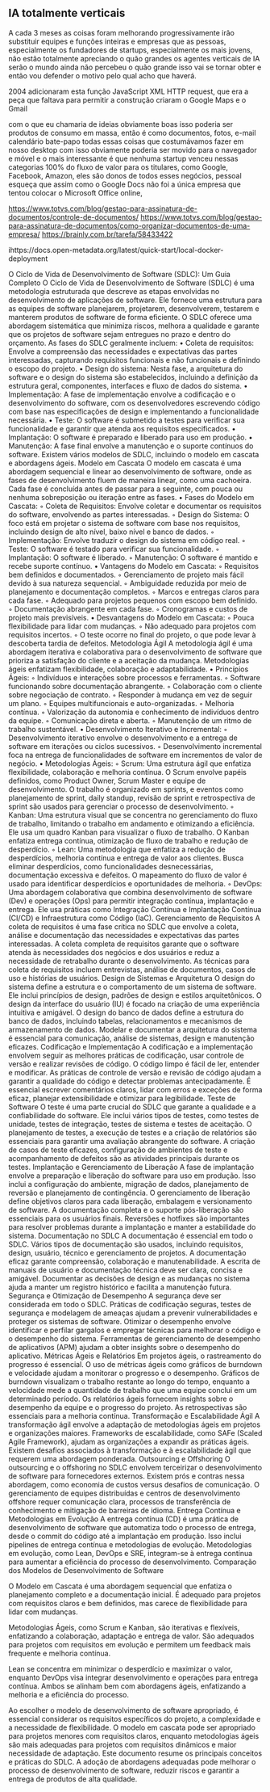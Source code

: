 ## IA totalmente verticais
A cada 3 meses as coisas foram melhorando progressivamente irão substituir equipes e funções inteiras e empresas que as pessoas, especialmente os fundadores de startups, especialmente os mais jovens, não estão totalmente
apreciando o quão grandes os agentes verticais de IA serão o mundo ainda não percebeu o quão grande isso vai se tornar obter e então vou defender o motivo pelo qual acho que haverá.

2004 adicionaram esta função JavaScript XML HTTP request, que era a peça que faltava para permitir a construção
criaram o Google Maps e o Gmail 

com o que eu chamaria de ideias obviamente boas
isso poderia ser produtos de consumo em massa, então é como documentos, fotos, e-mail
calendário bate-papo todas essas coisas que costumávamos fazer em nosso desktop com isso obviamente poderia ser movido para o navegador e móvel e o mais interessante é que nenhuma startup venceu nessas categorias
100% do fluxo de valor para os titulares, como Google, Facebook, Amazon, eles são donos de todos esses negócios, pessoal
esqueça que assim como o Google Docs não foi a única empresa que tentou colocar o Microsoft Office online, 



https://www.totvs.com/blog/gestao-para-assinatura-de-documentos/controle-de-documentos/
https://www.totvs.com/blog/gestao-para-assinatura-de-documentos/como-organizar-documentos-de-uma-empresa/
https://brainly.com.br/tarefa/58433422


ihttps://docs.open-metadata.org/latest/quick-start/local-docker-deployment




O Ciclo de Vida de Desenvolvimento de Software (SDLC): Um Guia Completo
O Ciclo de Vida de Desenvolvimento de Software (SDLC) é uma metodologia estruturada que descreve as etapas envolvidas no desenvolvimento de aplicações de software. Ele fornece uma estrutura para as equipes de software planejarem, projetarem, desenvolverem, testarem e manterem produtos de software de forma eficiente. O SDLC oferece uma abordagem sistemática que minimiza riscos, melhora a qualidade e garante que os projetos de software sejam entregues no prazo e dentro do orçamento. As fases do SDLC geralmente incluem:
•
Coleta de requisitos: Envolve a compreensão das necessidades e expectativas das partes interessadas, capturando requisitos funcionais e não funcionais e definindo o escopo do projeto.
•
Design do sistema: Nesta fase, a arquitetura do software e o design do sistema são estabelecidos, incluindo a definição da estrutura geral, componentes, interfaces e fluxo de dados do sistema.
•
Implementação: A fase de implementação envolve a codificação e o desenvolvimento do software, com os desenvolvedores escrevendo código com base nas especificações de design e implementando a funcionalidade necessária.
•
Teste: O software é submetido a testes para verificar sua funcionalidade e garantir que atenda aos requisitos especificados.
•
Implantação: O software é preparado e liberado para uso em produção.
•
Manutenção: A fase final envolve a manutenção e o suporte contínuos do software.
Existem vários modelos de SDLC, incluindo o modelo em cascata e abordagens ágeis.
Modelo em Cascata
O modelo em cascata é uma abordagem sequencial e linear ao desenvolvimento de software, onde as fases de desenvolvimento fluem de maneira linear, como uma cachoeira. Cada fase é concluída antes de passar para a seguinte, com pouca ou nenhuma sobreposição ou iteração entre as fases.
•
Fases do Modelo em Cascata:
◦
Coleta de Requisitos: Envolve coletar e documentar os requisitos do software, envolvendo as partes interessadas.
◦
Design do Sistema: O foco está em projetar o sistema de software com base nos requisitos, incluindo design de alto nível, baixo nível e banco de dados.
◦
Implementação: Envolve traduzir o design do sistema em código real.
◦
Teste: O software é testado para verificar sua funcionalidade.
◦
Implantação: O software é liberado.
◦
Manutenção: O software é mantido e recebe suporte contínuo.
•
Vantagens do Modelo em Cascata:
◦
Requisitos bem definidos e documentados.
◦
Gerenciamento de projeto mais fácil devido à sua natureza sequencial.
◦
Ambiguidade reduzida por meio de planejamento e documentação completos.
◦
Marcos e entregas claros para cada fase.
◦
Adequado para projetos pequenos com escopo bem definido.
◦
Documentação abrangente em cada fase.
◦
Cronogramas e custos de projeto mais previsíveis.
•
Desvantagens do Modelo em Cascata:
◦
Pouca flexibilidade para lidar com mudanças.
◦
Não adequado para projetos com requisitos incertos.
◦
O teste ocorre no final do projeto, o que pode levar à descoberta tardia de defeitos.
Metodologia Ágil
A metodologia ágil é uma abordagem iterativa e colaborativa para o desenvolvimento de software que prioriza a satisfação do cliente e a aceitação da mudança. Metodologias ágeis enfatizam flexibilidade, colaboração e adaptabilidade.
•
Princípios Ágeis:
◦
Indivíduos e interações sobre processos e ferramentas.
◦
Software funcionando sobre documentação abrangente.
◦
Colaboração com o cliente sobre negociação de contrato.
◦
Responder à mudança em vez de seguir um plano.
◦
Equipes multifuncionais e auto-organizadas.
◦
Melhoria contínua.
◦
Valorização da autonomia e conhecimento de indivíduos dentro da equipe.
◦
Comunicação direta e aberta.
◦
Manutenção de um ritmo de trabalho sustentável.
•
Desenvolvimento Iterativo e Incremental:
◦
Desenvolvimento iterativo envolve o desenvolvimento e a entrega de software em iterações ou ciclos sucessivos.
◦
Desenvolvimento incremental foca na entrega de funcionalidades de software em incrementos de valor de negócio.
•
Metodologias Ágeis:
◦
Scrum: Uma estrutura ágil que enfatiza flexibilidade, colaboração e melhoria contínua. O Scrum envolve papéis definidos, como Product Owner, Scrum Master e equipe de desenvolvimento. O trabalho é organizado em sprints, e eventos como planejamento de sprint, daily standup, revisão de sprint e retrospectiva de sprint são usados para gerenciar o processo de desenvolvimento.
◦
Kanban: Uma estrutura visual que se concentra no gerenciamento do fluxo de trabalho, limitando o trabalho em andamento e otimizando a eficiência. Ele usa um quadro Kanban para visualizar o fluxo de trabalho. O Kanban enfatiza entrega contínua, otimização de fluxo de trabalho e redução de desperdício.
◦
Lean: Uma metodologia que enfatiza a redução de desperdícios, melhoria contínua e entrega de valor aos clientes. Busca eliminar desperdícios, como funcionalidades desnecessárias, documentação excessiva e defeitos. O mapeamento do fluxo de valor é usado para identificar desperdícios e oportunidades de melhoria.
◦
DevOps: Uma abordagem colaborativa que combina desenvolvimento de software (Dev) e operações (Ops) para permitir integração contínua, implantação e entrega. Ele usa práticas como Integração Contínua e Implantação Contínua (CI/CD) e Infraestrutura como Código (IaC).
Gerenciamento de Requisitos
A coleta de requisitos é uma fase crítica no SDLC que envolve a coleta, análise e documentação das necessidades e expectativas das partes interessadas. A coleta completa de requisitos garante que o software atenda às necessidades dos negócios e dos usuários e reduz a necessidade de retrabalho durante o desenvolvimento. As técnicas para coleta de requisitos incluem entrevistas, análise de documentos, casos de uso e histórias de usuários.
Design de Sistemas e Arquitetura
O design do sistema define a estrutura e o comportamento de um sistema de software. Ele inclui princípios de design, padrões de design e estilos arquitetônicos. O design da interface do usuário (IU) é focado na criação de uma experiência intuitiva e amigável. O design do banco de dados define a estrutura do banco de dados, incluindo tabelas, relacionamentos e mecanismos de armazenamento de dados. Modelar e documentar a arquitetura do sistema é essencial para comunicação, análise de sistemas, design e manutenção eficazes.
Codificação e Implementação
A codificação e a implementação envolvem seguir as melhores práticas de codificação, usar controle de versão e realizar revisões de código. O código limpo é fácil de ler, entender e modificar. As práticas de controle de versão e revisão de código ajudam a garantir a qualidade do código e detectar problemas antecipadamente. É essencial escrever comentários claros, lidar com erros e exceções de forma eficaz, planejar extensibilidade e otimizar para legibilidade.
Teste de Software
O teste é uma parte crucial do SDLC que garante a qualidade e a confiabilidade do software. Ele inclui vários tipos de testes, como testes de unidade, testes de integração, testes de sistema e testes de aceitação. O planejamento de testes, a execução de testes e a criação de relatórios são essenciais para garantir uma avaliação abrangente do software. A criação de casos de teste eficazes, configuração de ambientes de teste e acompanhamento de defeitos são as atividades principais durante os testes.
Implantação e Gerenciamento de Liberação
A fase de implantação envolve a preparação e liberação do software para uso em produção. Isso inclui a configuração do ambiente, migração de dados, planejamento de reversão e planejamento de contingência. O gerenciamento de liberação define objetivos claros para cada liberação, embalagem e versionamento de software. A documentação completa e o suporte pós-liberação são essenciais para os usuários finais. Reversões e hotfixes são importantes para resolver problemas durante a implantação e manter a estabilidade do sistema.
Documentação no SDLC
A documentação é essencial em todo o SDLC. Vários tipos de documentação são usados, incluindo requisitos, design, usuário, técnico e gerenciamento de projetos. A documentação eficaz garante compreensão, colaboração e manutenabilidade. A escrita de manuais de usuário e documentação técnica deve ser clara, concisa e amigável. Documentar as decisões de design e as mudanças no sistema ajuda a manter um registro histórico e facilita a manutenção futura.
Segurança e Otimização de Desempenho
A segurança deve ser considerada em todo o SDLC. Práticas de codificação seguras, testes de segurança e modelagem de ameaças ajudam a prevenir vulnerabilidades e proteger os sistemas de software. Otimizar o desempenho envolve identificar e perfilar gargalos e empregar técnicas para melhorar o código e o desempenho do sistema. Ferramentas de gerenciamento de desempenho de aplicativos (APM) ajudam a obter insights sobre o desempenho do aplicativo.
Métricas Ágeis e Relatórios
Em projetos ágeis, o rastreamento do progresso é essencial. O uso de métricas ágeis como gráficos de burndown e velocidade ajudam a monitorar o progresso e o desempenho. Gráficos de burndown visualizam o trabalho restante ao longo do tempo, enquanto a velocidade mede a quantidade de trabalho que uma equipe conclui em um determinado período. Os relatórios ágeis fornecem insights sobre o desempenho da equipe e o progresso do projeto. As retrospectivas são essenciais para a melhoria contínua.
Transformação e Escalabilidade Ágil
A transformação ágil envolve a adaptação de metodologias ágeis em projetos e organizações maiores. Frameworks de escalabilidade, como SAFe (Scaled Agile Framework), ajudam as organizações a expandir as práticas ágeis. Existem desafios associados à transformação e à escalabilidade ágil que requerem uma abordagem ponderada.
Outsourcing e Offshoring
O outsourcing e o offshoring no SDLC envolvem terceirizar o desenvolvimento de software para fornecedores externos. Existem prós e contras nessa abordagem, como economia de custos versus desafios de comunicação. O gerenciamento de equipes distribuídas e centros de desenvolvimento offshore requer comunicação clara, processos de transferência de conhecimento e mitigação de barreiras de idioma.
Entrega Contínua e Metodologias em Evolução
A entrega contínua (CD) é uma prática de desenvolvimento de software que automatiza todo o processo de entrega, desde o commit do código até a implantação em produção. Isso inclui pipelines de entrega contínua e metodologias de evolução. Metodologias em evolução, como Lean, DevOps e SRE, integram-se à entrega contínua para aumentar a eficiência do processo de desenvolvimento.
Comparação dos Modelos de Desenvolvimento de Software

O Modelo em Cascata é uma abordagem sequencial que enfatiza o planejamento completo e a documentação inicial. É adequado para projetos com requisitos claros e bem definidos, mas carece de flexibilidade para lidar com mudanças.

Metodologias Ágeis, como Scrum e Kanban, são iterativas e flexíveis, enfatizando a colaboração, adaptação e entrega de valor. São adequados para projetos com requisitos em evolução e permitem um feedback mais frequente e melhoria contínua.

Lean se concentra em minimizar o desperdício e maximizar o valor, enquanto DevOps visa integrar desenvolvimento e operações para entrega contínua. Ambos se alinham bem com abordagens ágeis, enfatizando a melhoria e a eficiência do processo.

Ao escolher o modelo de desenvolvimento de software apropriado, é essencial considerar os requisitos específicos do projeto, a complexidade e a necessidade de flexibilidade. O modelo em cascata pode ser apropriado para projetos menores com requisitos claros, enquanto metodologias ágeis são mais adequadas para projetos com requisitos dinâmicos e maior necessidade de adaptação.
Este documento resume os principais conceitos e práticas do SDLC. A adoção de abordagens adequadas pode melhorar o processo de desenvolvimento de software, reduzir riscos e garantir a entrega de produtos de alta qualidade.
